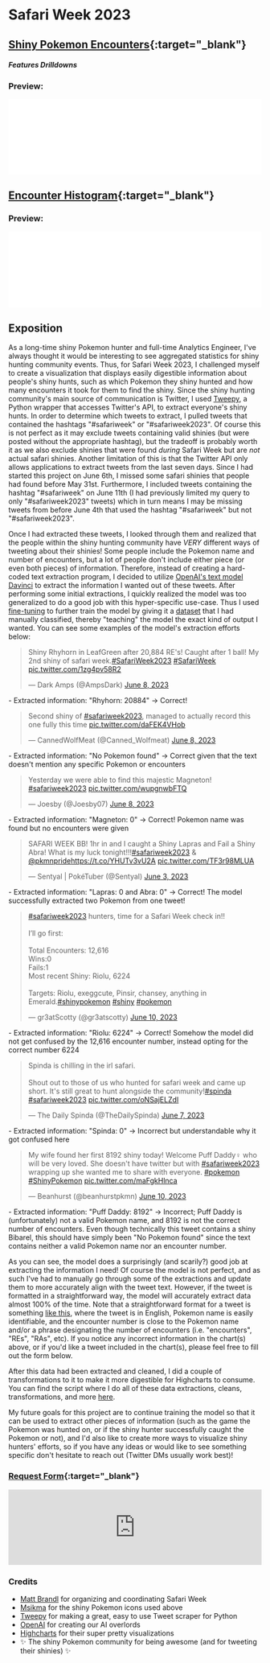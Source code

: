# Safari Week 2023

## **[Shiny Pokemon Encounters](safariweek2023-explorer.html "Click to view graph in full"){:target="_blank"}**
##### Features Drilldowns

### Preview:
<div class="iframe-container">
  <iframe src="safariweek2023-explorer.html" width="100%" frameborder="0" loading="lazy" scrolling="no" title="Shiny Pokemon Encounters" allow="accelerometer; autoplay; encrypted-media; gyroscope; picture-in-picture" allowfullscreen> </iframe>
  <br>
</div>

## **[Encounter Histogram](safariweek2023-histogram.html "Click to view graph in full"){:target="_blank"}**

### Preview:
<div class="iframe-container">
  <iframe src="safariweek2023-histogram.html" width="100%" frameborder="0" loading="lazy" scrolling="no" title="Encounter Histogram" allow="accelerometer; autoplay; encrypted-media; gyroscope; picture-in-picture" allowfullscreen> </iframe>
  <br>
</div>

## **Exposition**
As a long-time shiny Pokemon hunter and full-time Analytics Engineer, I've always thought it would be interesting to see aggregated statistics for shiny hunting community events. Thus, for Safari Week 2023, I challenged myself to create a visualization that displays easily digestible information about people's shiny hunts, such as which Pokemon they shiny hunted and how many encounters it took for them to find the shiny. Since the shiny hunting community's main source of communication is Twitter, I used [Tweepy](https://www.tweepy.org/), a Python wrapper that accesses Twitter's API, to extract everyone's shiny hunts. In order to determine which tweets to extract, I pulled tweets that contained the hashtags "#safariweek" or "#safariweek2023". Of course this is not perfect as it may exclude tweets containing valid shinies (but were posted without the appropriate hashtag), but the tradeoff is probably worth it as we also exclude shinies that were found _during_ Safari Week but are _not_ actual safari shinies. Another limitation of this is that the Twitter API only allows applications to extract tweets from the last seven days. Since I had started this project on June 6th, I missed some safari shinies that people had found before May 31st. Furthermore, I included tweets containing the hashtag "#safariweek" on June 11th (I had previously limited my query to only "#safariweek2023" tweets) which in turn means I may be missing tweets from before June 4th that used the hashtag "#safariweek" but not "#safariweek2023". 

Once I had extracted these tweets, I looked through them and realized that the people within the shiny hunting community have _VERY_ different ways of tweeting about their shinies! Some people include the Pokemon name and number of encounters, but a lot of people don't include either piece (or even both pieces) of information. Therefore, instead of creating a hard-coded text extraction program, I decided to utilize [OpenAI's text model Davinci](https://platform.openai.com/docs/models/gpt-3-5) to extract the information I wanted out of these tweets. After performing some initial extractions, I quickly realized the model was too generalized to do a good job with this hyper-specific use-case. Thus I used [fine-tuning](https://platform.openai.com/docs/guides/fine-tuning) to further train the model by giving it a [dataset](https://github.com/abhoward/abhoward.github.io/blob/main/data/Pokemon/davinci_training_data_prepared.jsonl) that I had manually classified, thereby "teaching" the model the exact kind of output I wanted. You can see some examples of the model's extraction efforts below:

<blockquote class="twitter-tweet tw-align-center"><p lang="en" dir="ltr">Shiny Rhyhorn in LeafGreen after 20,884 RE&#39;s! Caught after 1 ball! My 2nd shiny of safari week.<a href="https://twitter.com/hashtag/SafariWeek2023?src=hash&amp;ref_src=twsrc%5Etfw">#SafariWeek2023</a> <a href="https://twitter.com/hashtag/SafariWeek?src=hash&amp;ref_src=twsrc%5Etfw">#SafariWeek</a> <a href="https://t.co/1zg4pv58R2">pic.twitter.com/1zg4pv58R2</a></p>&mdash; Dark Amps (@AmpsDark) <a href="https://twitter.com/AmpsDark/status/1666866526631366657?ref_src=twsrc%5Etfw">June 8, 2023</a></blockquote> <script async src="https://platform.twitter.com/widgets.js" charset="utf-8"></script>
- Extracted information: "Rhyhorn: 20884" &rarr; Correct!

<blockquote class="twitter-tweet tw-align-center"><p lang="en" dir="ltr">Second shiny of <a href="https://twitter.com/hashtag/safariweek2023?src=hash&amp;ref_src=twsrc%5Etfw">#safariweek2023</a>, managed to actually record this one fully this time <a href="https://t.co/daFEK4VHob">pic.twitter.com/daFEK4VHob</a></p>&mdash; CannedWolfMeat (@Canned_Wolfmeat) <a href="https://twitter.com/Canned_Wolfmeat/status/1666881224567029785?ref_src=twsrc%5Etfw">June 8, 2023</a></blockquote> <script async src="https://platform.twitter.com/widgets.js" charset="utf-8"></script>
- Extracted information: "No Pokemon found" &rarr; Correct given that the text doesn't mention any specific Pokemon or encounters

<blockquote class="twitter-tweet tw-align-center"><p lang="en" dir="ltr">Yesterday we were able to find this majestic Magneton! <a href="https://twitter.com/hashtag/safariweek2023?src=hash&amp;ref_src=twsrc%5Etfw">#safariweek2023</a> <a href="https://t.co/wupgnwbFTQ">pic.twitter.com/wupgnwbFTQ</a></p>&mdash; Joesby (@Joesby07) <a href="https://twitter.com/Joesby07/status/1666896353731960859?ref_src=twsrc%5Etfw">June 8, 2023</a></blockquote> <script async src="https://platform.twitter.com/widgets.js" charset="utf-8"></script>
- Extracted information: "Magneton: 0" &rarr; Correct! Pokemon name was found but no encounters were given

<blockquote class="twitter-tweet tw-align-center"><p lang="en" dir="ltr">SAFARI WEEK BB! 1hr in and I caught a Shiny Lapras and Fail a Shiny Abra! What is my luck tonight!!!<a href="https://twitter.com/hashtag/safariweek2023?src=hash&amp;ref_src=twsrc%5Etfw">#safariweek2023</a> &amp; <a href="https://twitter.com/pkmnpride?ref_src=twsrc%5Etfw">@pkmnpride</a><a href="https://t.co/YHUTv3vU2A">https://t.co/YHUTv3vU2A</a> <a href="https://t.co/TF3r98MLUA">pic.twitter.com/TF3r98MLUA</a></p>&mdash; Sentyal | PokéTuber (@Sentyal) <a href="https://twitter.com/Sentyal/status/1664869189193195521?ref_src=twsrc%5Etfw">June 3, 2023</a></blockquote> <script async src="https://platform.twitter.com/widgets.js" charset="utf-8"></script>
- Extracted information: "Lapras: 0 and Abra: 0" &rarr; Correct! The model successfully extracted two Pokemon from one tweet!

<blockquote class="twitter-tweet tw-align-center"><p lang="en" dir="ltr"><a href="https://twitter.com/hashtag/safariweek2023?src=hash&amp;ref_src=twsrc%5Etfw">#safariweek2023</a> hunters, time for a Safari Week check in!!<br><br>I’ll go first:<br><br>Total Encounters: 12,616<br>Wins:0<br>Fails:1<br>Most recent Shiny: Riolu, 6224<br><br>Targets: Riolu, exeggcute, Pinsir, chansey, anything in Emerald.<a href="https://twitter.com/hashtag/shinypokemon?src=hash&amp;ref_src=twsrc%5Etfw">#shinypokemon</a> <a href="https://twitter.com/hashtag/shiny?src=hash&amp;ref_src=twsrc%5Etfw">#shiny</a> <a href="https://twitter.com/hashtag/pokemon?src=hash&amp;ref_src=twsrc%5Etfw">#pokemon</a></p>&mdash; gr3atScotty (@gr3atscotty) <a href="https://twitter.com/gr3atscotty/status/1667624161915863040?ref_src=twsrc%5Etfw">June 10, 2023</a></blockquote> <script async src="https://platform.twitter.com/widgets.js" charset="utf-8"></script>
- Extracted information: "Riolu: 6224" &rarr; Correct! Somehow the model did not get confused by the 12,616 encounter number, instead opting for the correct number 6224

<blockquote class="twitter-tweet tw-align-center"><p lang="en" dir="ltr">Spinda is chilling in the irl safari. <br><br>Shout out to those of us who hunted for safari week and came up short. It&#39;s still great to hunt alongside the community!<a href="https://twitter.com/hashtag/spinda?src=hash&amp;ref_src=twsrc%5Etfw">#spinda</a> <a href="https://twitter.com/hashtag/safariweek2023?src=hash&amp;ref_src=twsrc%5Etfw">#safariweek2023</a> <a href="https://t.co/oNSajELZdI">pic.twitter.com/oNSajELZdI</a></p>&mdash; The Daily Spinda (@TheDailySpinda) <a href="https://twitter.com/TheDailySpinda/status/1666444624611647489?ref_src=twsrc%5Etfw">June 7, 2023</a></blockquote> <script async src="https://platform.twitter.com/widgets.js" charset="utf-8"></script>
- Extracted information: "Spinda: 0" &rarr; Incorrect but understandable why it got confused here

<blockquote class="twitter-tweet tw-align-center"><p lang="en" dir="ltr">My wife found her first 8192 shiny today! Welcome Puff Daddy♀ who will be very loved. She doesn&#39;t have twitter but with <a href="https://twitter.com/hashtag/safariweek2023?src=hash&amp;ref_src=twsrc%5Etfw">#safariweek2023</a> wrapping up she wanted me to share with everyone. <a href="https://twitter.com/hashtag/pokemon?src=hash&amp;ref_src=twsrc%5Etfw">#pokemon</a> <a href="https://twitter.com/hashtag/ShinyPokemon?src=hash&amp;ref_src=twsrc%5Etfw">#ShinyPokemon</a> <a href="https://t.co/maFgkHlnca">pic.twitter.com/maFgkHlnca</a></p>&mdash; Beanhurst (@beanhurstpkmn) <a href="https://twitter.com/beanhurstpkmn/status/1667459159942635520?ref_src=twsrc%5Etfw">June 10, 2023</a></blockquote> <script async src="https://platform.twitter.com/widgets.js" charset="utf-8"></script>
- Extracted information: "Puff Daddy: 8192" &rarr; Incorrect; Puff Daddy is (unfortunately) not a valid Pokemon name, and 8192 is not the correct number of encounters. Even though technically this tweet contains a shiny Bibarel, this should have simply been "No Pokemon found" since the text contains neither a valid Pokemon name nor an encounter number.

As you can see, the model does a surprisingly (and scarily?) good job at extracting the information I need! Of course the model is not perfect, and as such I've had to manually go through some of the extractions and update them to more accurately align with the tweet text. However, if the tweet is formatted in a straightforward way, the model will accurately extract data almost 100% of the time. Note that a straightforward format for a tweet is something [like this](https://twitter.com/norainthefuture/status/1666463331790782464), where the tweet is in English, Pokemon name is easily identifiable, and the encounter number is close to the Pokemon name and/or a phrase designating the number of encounters (i.e. "encounters", "REs", "RAs", etc). If you notice any incorrect information in the chart(s) above, or if you'd like a tweet included in the chart(s), please feel free to fill out the form below.

After this data had been extracted and cleaned, I did a couple of transformations to it to make it more digestible for Highcharts to consume. You can find the script where I do all of these data extractions, cleans, transformations, and more [here](https://github.com/abhoward/abhoward.github.io/blob/main/scripts/pokemon/shiny_pokemon_tweet_scraper.py).

My future goals for this project are to continue training the model so that it can be used to extract other pieces of information (such as the game the Pokemon was hunted on, or if the shiny hunter successfully caught the Pokemon or not), and I'd also like to create more ways to visualize shiny hunters' efforts, so if you have any ideas or would like to see something specific don't hesitate to reach out (Twitter DMs usually work best)!

### **[Request Form](https://docs.google.com/forms/d/e/1FAIpQLSeeM-nSVhPH26QaUweYJ2r2nH7ApT2Fe3gzslMFX_Oph-cWWw/viewform?usp=sf_link "Click to view form in full"){:target="_blank"}**
<div class="iframe-container">
  <iframe src="https://docs.google.com/forms/d/e/1FAIpQLSeeM-nSVhPH26QaUweYJ2r2nH7ApT2Fe3gzslMFX_Oph-cWWw/viewform?embedded=true" width="100%" frameborder="0" marginheight="0" marginwidth="0">Loading…</iframe>
  <br>
</div>

### **Credits**
- [Matt Brandl](https://twitter.com/TheAbsol) for organizing and coordinating Safari Week 
- [Msikma](https://msikma.github.io/pokesprite/) for the shiny Pokemon icons used above
- [Tweepy](https://www.tweepy.org/) for making a great, easy to use Tweet scraper for Python
- [OpenAI](https://openai.com/) for creating our AI overlords
- [Highcharts](https://www.highcharts.com/) for their super pretty visualizations
- ✨ The shiny Pokemon community for being awesome (and for tweeting their shinies) ✨